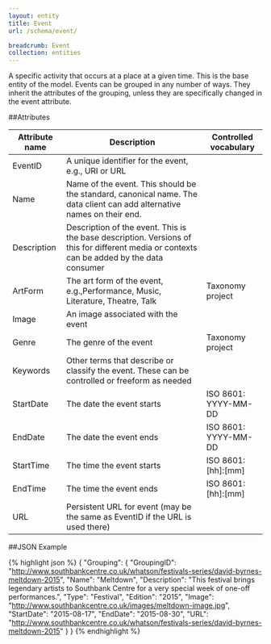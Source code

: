 ```yaml
---
layout: entity
title: Event
url: /schema/event/

breadcrumb: Event
collection: entities
---
```


A specific activity that occurs at a place at a given time. This is the base entity of the model. Events can be grouped in any number of ways. They inherit the attributes of the grouping, unless they are specifically changed in the event attribute.
   
##Attributes
    
| Attribute name | Description                                                                                                                                | Controlled vocabulary |
| -------------- | ------------------------------------------------------------------------------------------------------------------------------------------ | --------------------- |
| EventID        | A unique identifier for the event, e.g., URI or URL                                                                                        |                       |
| Name           | Name of the event. This should be the standard, canonical name. The data client can add alternative names on their end.                    |                       |
| Description    | Description of the event. This is the base description. Versions of this for different media or contexts can be added by the data consumer |                       |
| ArtForm        | The art form of the event, e.g.,Performance, Music, Literature, Theatre, Talk                                                              | Taxonomy project      |
| Image          | An image associated with the event                                                                                                         |                       |
| Genre          | The genre of the event                                                                                                                     | Taxonomy project      |
| Keywords       | Other terms that describe or classify the event. These can be controlled or freeform as needed                                             |                       |
| StartDate      | The date the event starts                                                                                                                  | ISO 8601: YYYY-MM-DD  |
| EndDate        | The date the event ends                                                                                                                    | ISO 8601: YYYY-MM-DD  |
| StartTime      | The time the event starts                                                                                                                  | ISO 8601: [hh]:[mm]   |
| EndTime        | The time the event ends                                                                                                                    | ISO 8601: [hh]:[mm]   |
| URL            | Persistent URL for event (may be the same as EventID if the URL is used there)                                                             |                       |                                                              |  


##JSON Example

{% highlight json  %}
{
        "Grouping": 
        {
            "GroupingID": "http://www.southbankcentre.co.uk/whatson/festivals-series/david-byrnes-meltdown-2015",
            "Name": "Meltdown",
            "Description": "This festival brings legendary artists to Southbank Centre for a very special week of one-off performances.",
            "Type": "Festival",
            "Edition": "2015",
            "Image": "http://www.southbankcentre.co.uk/images/meltdown-image.jpg",
            "StartDate": "2015-08-17",
            "EndDate": "2015-08-30",
            "URL": "http://www.southbankcentre.co.uk/whatson/festivals-series/david-byrnes-meltdown-2015"
        }
}
{% endhighlight %}
